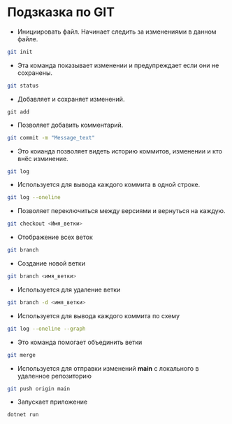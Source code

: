 # Подзказка по GIT
* Инициировать файл. Начинает следить за изменениями в данном файле.

```sh
git init

```

* Эта команда показывает изменении и предупреждает если они не сохранены.
```sh
git status
```

* Добавляет и сохраняет изменений.
 ```ah
 git add
 ```

* Позволяет добавить комментарий.
 ```sh
 git commit -m "Message_text"
 ```

* Это коианда позволяет видеть историю коммитов, изменении и кто внёс изминение.
 ```sh
 git log
 ```

* Используется для вывода каждого коммита в одной строке.
 ```sh
 git log --oneline
 ```

* Позволяет переключиться между версиями и вернуться на каждую. 
```sh
git checkout <Имя_ветки>
```

* Отображение всех веток
```sh
git branch
```
* Создание новой ветки
```sh
git branch <имя_ветки>
```

* Используется для удаление ветки
```sh
git branch -d <имя_ветки>

```

* Используется для вывода каждого коммита по схему
```sh
git log --oneline --graph

```

* Это команда помогает объединить ветки
```sh
git merge
```

* Используется для отправки изменений **main** с локального в удаленное репозиторию
```sh
git push origin main
```
* Запускает приложение
```sh
dotnet run
```
